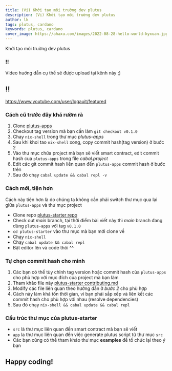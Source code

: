 ```yaml
---
title: (Vi) Khởi tạo môi truờng dev plutus
description: (Vi) Khởi tạo môi truờng dev plutus
author: lk
tags: plutus, cardano
keywords: plutus, cardano
cover_image: https://ahaxu.com/images/2022-08-28-hello-world-kyxuan.jpg
---
```


Khởi tạo môi truờng dev plutus

### !!

Video huớng dẫn cụ thể sẽ được upload tại kênh này ;)

## !! 

<a href="https://www.youtube.com/user/logauit/featured">
https://www.youtube.com/user/logauit/featured
</a>


### Cách cũ trước đây khá rườm rà 

1. Clone <a href="https://github.com/input-output-hk/plutus-apps" target="_blank">plutus-apps</a>
2. Checkout tag version mà bạn cần làm `git checkout v0.1.0`
3. Chay `nix-shell` trong thư mục *plutus-apps*
4. Sau khi khoi tao `nix-shell` xong, copy commit hash(tag version) ở buớc 2
5. Vào thư mục chứa project mà bạn sẽ viết smart contract, edit commit hash cua `plutus-apps` trong file *cabal.project*
6. Edit các git commit hash liên quan đến `plutus-apps` commit hash ở buớc trên
7. Sau đó chạy `cabal update && cabal repl -v`

### Cách mới, tiện hơn

Cách này tiện hơn là do chúng ta không cần phải switch thư mục qua lại giữa `plutus-apps` và thư mục project

- Clone repo <a href="https://github.com/input-output-hk/plutus-starter" target="_blank">plutus-starter repo</a>
- Check out *main* branch, tại thời điểm bài viết này thì *main* branch đang dùng `plutus-apps` với tag `v0.1.0`
- `cd plutus-starter` vào thư mục mà bạn mới clone về
- Chạy `nix-shell`
- Chạy `cabal update && cabal repl`
- Bật editor lên và code thôi ^^

### Tự chọn commit hash cho mình

1. Các bạn có thể tùy chỉnh tag version hoặc commit hash của `plutus-apps` cho phù hợp với mục đích của project mà bạn làm
2. Tham khảo file này <a href="https://github.com/input-output-hk/plutus-starter/blob/main/CONTRIBUTING.md" target="_blank">plutus-starter contributing.md</a>
3. Modify các file liên quan theo hướng dẫn ở *bước 2* cho phù hợp
4. Cách này làm khá tốn thời gian, vì bạn phải sắp xếp và liên kết các commit hash cho phù hợp với nhau (resolve dependencies)
5. Sau đó chạy `nix-shell && cabal update && cabal repl`

### Cấu trúc thư mục của **plutus-starter**

- `src` là thư mục liên quan đến smart contract mà bạn sẽ viết
- `app` la thư mục liên quan đến việc generate plutus script từ thư mục `src`
- Các bạn cũng có thể tham khảo thư mục **examples** để tổ chức lại theo ý bạn

## Happy coding!

